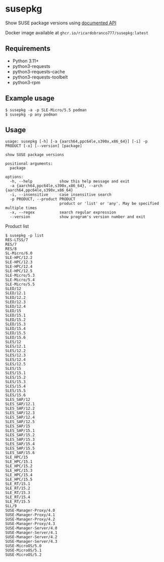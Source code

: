 # susepkg

Show SUSE package versions using [documented API](https://scc.suse.com/api/package_search/v4/documentation)

Docker image available at `ghcr.io/ricardobranco777/susepkg:latest`

## Requirements

- Python 3.11+
- python3-requests
- python3-requests-cache
- python3-requests-toolbelt
- python3-rpm

## Example usage

```
$ susepkg -a -p SLE-Micro/5.5 podman
$ susepkg -p any podman
```

## Usage

```
usage: susepkg [-h] [-a {aarch64,ppc64le,s390x,x86_64}] [-i] -p PRODUCT [-x] [--version] [package]

show SUSE package versions

positional arguments:
  package

options:
  -h, --help            show this help message and exit
  -a {aarch64,ppc64le,s390x,x86_64}, --arch {aarch64,ppc64le,s390x,x86_64}
  -i, --insensitive     case insensitive search
  -p PRODUCT, --product PRODUCT
                        product or 'list' or 'any'. May be specified multiple times
  -x, --regex           search regular expression
  --version             show program's version number and exit
```

Product list

```
$ susepkg -p list
RES-LTSS/7
RES/7
RES/8
SL-Micro/6.0
SLE-HPC/12.2
SLE-HPC/12.3
SLE-HPC/12.4
SLE-HPC/12.5
SLE-Micro/5.3
SLE-Micro/5.4
SLE-Micro/5.5
SLED/12
SLED/12.1
SLED/12.2
SLED/12.3
SLED/12.4
SLED/15
SLED/15.1
SLED/15.2
SLED/15.3
SLED/15.4
SLED/15.5
SLED/15.6
SLES/12
SLES/12.1
SLES/12.2
SLES/12.3
SLES/12.4
SLES/12.5
SLES/15
SLES/15.1
SLES/15.2
SLES/15.3
SLES/15.4
SLES/15.5
SLES/15.6
SLES_SAP/12
SLES_SAP/12.1
SLES_SAP/12.2
SLES_SAP/12.3
SLES_SAP/12.4
SLES_SAP/12.5
SLES_SAP/15
SLES_SAP/15.1
SLES_SAP/15.2
SLES_SAP/15.3
SLES_SAP/15.4
SLES_SAP/15.5
SLES_SAP/15.6
SLE_HPC/15
SLE_HPC/15.1
SLE_HPC/15.2
SLE_HPC/15.3
SLE_HPC/15.4
SLE_HPC/15.5
SLE_RT/15.1
SLE_RT/15.2
SLE_RT/15.3
SLE_RT/15.4
SLE_RT/15.5
SLL/9
SUSE-Manager-Proxy/4.0
SUSE-Manager-Proxy/4.1
SUSE-Manager-Proxy/4.2
SUSE-Manager-Proxy/4.3
SUSE-Manager-Server/4.0
SUSE-Manager-Server/4.1
SUSE-Manager-Server/4.2
SUSE-Manager-Server/4.3
SUSE-MicroOS/5.0
SUSE-MicroOS/5.1
SUSE-MicroOS/5.2
```
